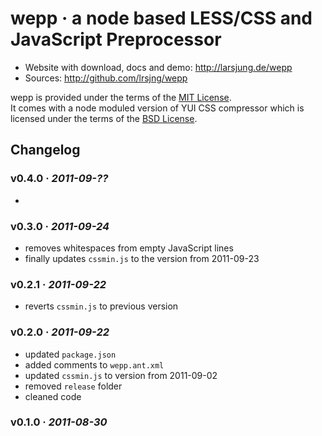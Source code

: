 # wepp · a node based LESS/CSS and JavaScript Preprocessor

* Website with download, docs and demo: <http://larsjung.de/wepp>
* Sources: <http://github.com/lrsjng/wepp>

wepp is provided under the terms of the [MIT License](http://github.com/lrsjng/wepp/blob/master/LICENSE.txt).  
It comes with a node moduled version of YUI CSS compressor which is licensed under the terms
of the [BSD License](http://github.com/lrsjng/wepp/blob/master/src/wepp/lib/cssmin.js).


## Changelog

### v0.4.0 · *2011-09-??*

* 


### v0.3.0 · *2011-09-24*

* removes whitespaces from empty JavaScript lines
* finally updates `cssmin.js` to the version from 2011-09-23


### v0.2.1 · *2011-09-22*

* reverts `cssmin.js` to previous version


### v0.2.0 · *2011-09-22*

* updated `package.json`
* added comments to `wepp.ant.xml`
* updated `cssmin.js` to version from 2011-09-02
* removed `release` folder
* cleaned code


### v0.1.0 · *2011-08-30*

